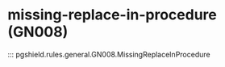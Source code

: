 # missing-replace-in-procedure (GN008)

::: pgshield.rules.general.GN008.MissingReplaceInProcedure


